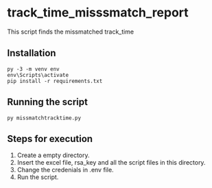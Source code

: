 # track_time_misssmatch_report
This script finds the missmatched track_time
## Installation
```
py -3 -m venv env
env\Scripts\activate
pip install -r requirements.txt
```
## Running the script
```
py missmatchtracktime.py
```
## Steps for execution
1. Create a empty directory. 
2. Insert the excel file, rsa_key and all the script files in this directory.
3. Change the credenials in .env file.
4. Run the script.
